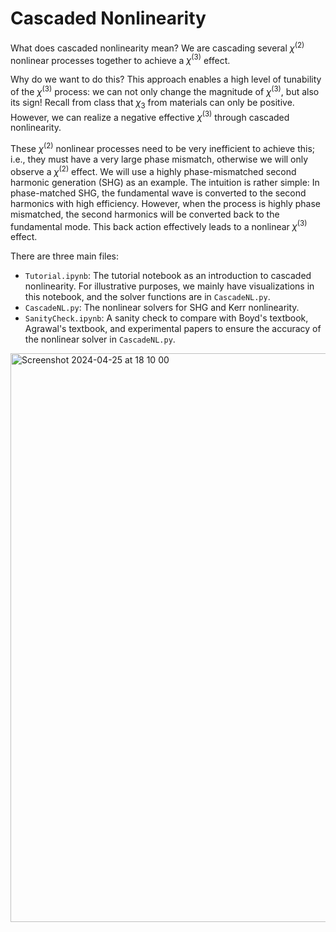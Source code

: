 # Cascaded Nonlinearity

What does cascaded nonlinearity mean? We are cascading several $\chi^{(2)}$ nonlinear processes together to achieve a $\chi^{(3)}$ effect.

Why do we want to do this? This approach enables a high level of tunability of the $\chi^{(3)}$ process: we can not only change the magnitude of $\chi^{(3)}$, but also its sign! Recall from class that $\chi_3$ from materials can only be positive. However, we can realize a negative effective $\chi^{(3)}$ through cascaded nonlinearity.

These $\chi^{(2)}$ nonlinear processes need to be very inefficient to achieve this; i.e., they must have a very large phase mismatch, otherwise we will only observe a $\chi^{(2)}$ effect. We will use a highly phase-mismatched second harmonic generation (SHG) as an example. The intuition is rather simple: In phase-matched SHG, the fundamental wave is converted to the second harmonics with high efficiency. However, when the process is highly phase mismatched, the second harmonics will be converted back to the fundamental mode. This back action effectively leads to a nonlinear $\chi^{(3)}$ effect.

There are three main files:

- `Tutorial.ipynb`: The tutorial notebook as an introduction to cascaded nonlinearity. For illustrative purposes, we mainly have visualizations in this notebook, and the solver functions are in `CascadeNL.py`.
- `CascadeNL.py`: The nonlinear solvers for SHG and Kerr nonlinearity.
- `SanityCheck.ipynb`: A sanity check to compare with Boyd's textbook, Agrawal's textbook, and experimental papers to ensure the accuracy of the nonlinear solver in `CascadeNL.py`.

<img width="910" alt="Screenshot 2024-04-25 at 18 10 00" src="https://github.com/jinchen-zhao/cascaded-nonlinearity/assets/56393201/bcf164f0-f95e-45a3-a53a-37be1196dc3f">
